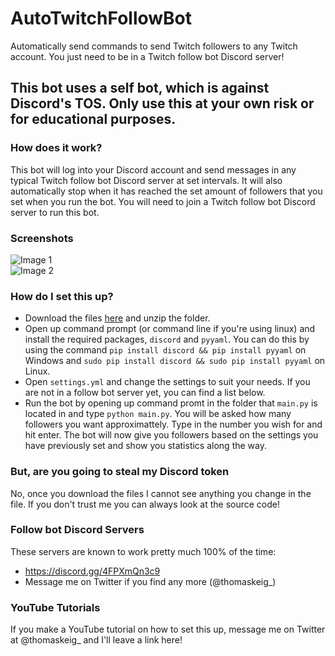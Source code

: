 # AutoTwitchFollowBot
Automatically send commands to send Twitch followers to any Twitch account. You just need to be in a Twitch follow bot Discord server!

## This bot uses a self bot, which is against Discord's TOS. Only use this at your own risk or for educational purposes.

### How does it work?
This bot will log into your Discord account and send messages in any typical Twitch follow bot Discord server at set intervals. It will also automatically stop when it has reached the set amount of followers that you set when you run the bot.
You will need to join a Twitch follow bot Discord server to run this bot.

### Screenshots
![Image 1](https://i.ibb.co/rHfnJmf/Screenshot-2021-11-10-180340.png)\
![Image 2](https://i.ibb.co/F3CftWF/Screenshot-2021-11-10-180321.png)

### How do I set this up?
- Download the files [here](https://github.com/thomaskeig/AutoTwitchFollowBot/archive/refs/heads/main.zip) and unzip the folder.
- Open up command prompt (or command line if you're using linux) and install the required packages, `discord` and `pyyaml`. You can do this by using the command `pip install discord && pip install pyyaml` on Windows and `sudo pip install discord && sudo pip install pyyaml` on Linux.
- Open `settings.yml` and change the settings to suit your needs. If you are not in a follow bot server yet, you can find a list below.
- Run the bot by opening up command promt in the folder that `main.py` is located in and type `python main.py`. You will be asked how many followers you want approximattely. Type in the number you wish for and hit enter. The bot will now give you followers based on the settings you have previously set and show you statistics along the way.

### But, are you going to steal my Discord token
No, once you download the files I cannot see anything you change in the file. If you don't trust me you can always look at the source code!

### Follow bot Discord Servers
These servers are known to work pretty much 100% of the time:
- https://discord.gg/4FPXmQn3c9
- Message me on Twitter if you find any more (@thomaskeig_)

### YouTube Tutorials
If you make a YouTube tutorial on how to set this up, message me on Twitter at @thomaskeig_ and I'll leave a link here!
